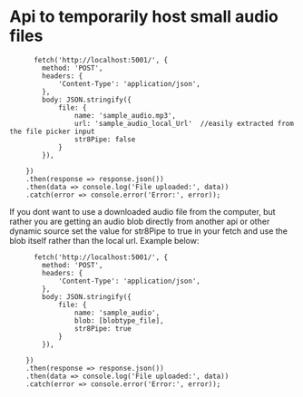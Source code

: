 # Api to temporarily host small audio files

          fetch('http://localhost:5001/', {
            method: 'POST',
            headers: {
                'Content-Type': 'application/json',
            },
            body: JSON.stringify({
                file: {
                    name: 'sample_audio.mp3',
                    url: 'sample_audio_local_Url'  //easily extracted from the file picker input
                    str8Pipe: false
                }
            }),

        })
        .then(response => response.json())
        .then(data => console.log('File uploaded:', data))
        .catch(error => console.error('Error:', error));

If you dont want to use a downloaded audio file from the computer,
but rather you are getting an audio blob directly from another api or other dynamic source
set the value for str8Pipe to true in your fetch and use the blob itself rather than the local url.
Example below:

          fetch('http://localhost:5001/', {
            method: 'POST',
            headers: {
                'Content-Type': 'application/json',
            },
            body: JSON.stringify({
                file: {
                    name: 'sample_audio',
                    blob: [blobtype_file],
                    str8Pipe: true
                }
            }),

        })
        .then(response => response.json())
        .then(data => console.log('File uploaded:', data))
        .catch(error => console.error('Error:', error));
